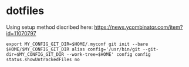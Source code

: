 # dotfiles

Using setup method discribed here: https://news.ycombinator.com/item?id=11070797

`
export MY_CONFIG_GIT_DIR=$HOME/.myconf
git init --bare $HOME/$MY_CONFIG_GIT_DIR
alias config='/usr/bin/git --git-dir=$MY_CONFIG_GIT_DIR --work-tree=$HOME'
config config status.showUntrackedFiles no
`
